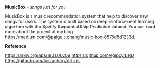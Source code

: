 **MusicBox** 
*- songs just for you*

MusicBox is a music recommendation system that help to discover new songs for users. The system is built based on deep reinforcement learning algorithm with the Spotify Sequential Skip Prediction dataset. You can read more about the project at my blog https://medium.com/@paige.c.chang/music-box-8576d5d1233d.

**Reference**

https://arxiv.org/abs/1801.00209
https://github.com/egipcy/LIRD
https://github.com/luozachary/drl-rec
